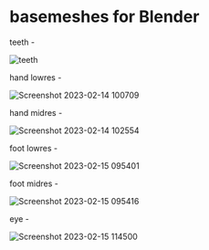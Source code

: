 # basemeshes for Blender

teeth - 

![teeth](https://user-images.githubusercontent.com/78473045/218334471-c3ea352b-133d-47bf-b4ea-7acc3f0fe6b8.png)

hand lowres - 

![Screenshot 2023-02-14 100709](https://user-images.githubusercontent.com/78473045/218576138-ea2c2db6-9a77-4d1b-83f5-f16baa2bf72f.png)

hand midres - 

![Screenshot 2023-02-14 102554](https://user-images.githubusercontent.com/78473045/218578106-a75ab748-11fa-4352-a428-dcf6bc62a3b6.png)

foot lowres - 

![Screenshot 2023-02-15 095401](https://user-images.githubusercontent.com/78473045/218864318-62ab34f0-1389-4d46-9d78-202671b051ae.png)

foot midres - 

![Screenshot 2023-02-15 095416](https://user-images.githubusercontent.com/78473045/218864293-de64dce1-6006-4967-92b3-cabe3c9a90a1.png)

eye - 

![Screenshot 2023-02-15 114500](https://user-images.githubusercontent.com/78473045/218881147-5280e0db-9b11-40d4-8257-62055002a1c7.png)





